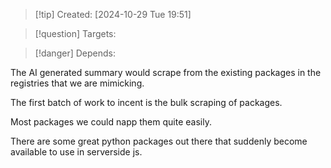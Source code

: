 
>[!tip] Created: [2024-10-29 Tue 19:51]

>[!question] Targets: 

>[!danger] Depends: 

The AI generated summary would scrape from the existing packages in the registries that we are mimicking.

The first batch of work to incent is the bulk scraping of packages.

Most packages we could napp them quite easily.

There are some great python packages out there that suddenly become available to use in serverside js.